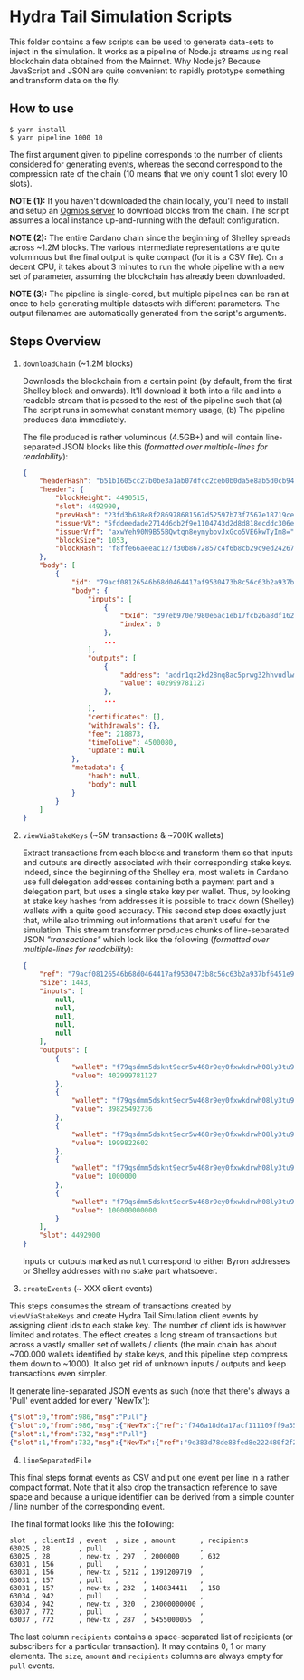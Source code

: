 # Hydra Tail Simulation Scripts

This folder contains a few scripts can be used to generate data-sets to inject in the simulation. It works as a pipeline of Node.js streams using real blockchain data obtained from the Mainnet. 
Why Node.js? Because JavaScript and JSON are quite convenient to rapidly prototype something and transform data on the fly. 

## How to use

```console
$ yarn install
$ yarn pipeline 1000 10
```

The first argument given to pipeline corresponds to the number of clients considered for generating events, whereas the second correspond to the compression rate of the chain (10 means that we only count 1 slot every 10 slots).

**NOTE (1):** If you haven't downloaded the chain locally, you'll need to install and setup an [Ogmios server](https://github.com/KtorZ/cardano-ogmios) to download blocks from the chain. The script assumes a local instance up-and-running with the default configuration. 

**NOTE (2):** The entire Cardano chain since the beginning of Shelley spreads across ~1.2M blocks. The various intermediate representations are quite voluminous but the final output is quite compact (for it is a CSV file). On a decent CPU, it takes about 3 minutes to run the whole pipeline with a new set of parameter, assuming the blockchain has already been downloaded. 

**NOTE (3):** The pipeline is single-cored, but multiple pipelines can be ran at once to help generating multiple datasets with different parameters. The output filenames are automatically generated from the script's arguments.

## Steps Overview

1. `downloadChain` (~1.2M blocks)
   
   Downloads the blockchain from a certain point (by default, from the first Shelley block and onwards). It'll download it both into a file and into a readable stream that is passed to the rest of the pipeline such that (a) The script runs in somewhat constant memory usage, (b) The pipeline produces data immediately. 

   The file produced is rather voluminous (4.5GB+) and will contain line-separated JSON blocks like this (_formatted over multiple-lines for readability_):

   ```json
   {
       "headerHash": "b51b1605cc27b0be3a1ab07dfcc2ceb0b0da5e8ab5d0cb944c16366edba92e83",
       "header": {
           "blockHeight": 4490515,
           "slot": 4492900,
           "prevHash": "23fd3b638e8f286978681567d52597b73f7567e18719cef2cbd66bba31303d98",
           "issuerVk": "5fddeedade2714d6db2f9e1104743d2d8d818ecddc306e176108db14caadd441",
           "issuerVrf": "axwYeh90N9B55BQwtqn8eymybovJxGco5VE6kwTyIm8=",
           "blockSize": 1053,
           "blockHash": "f8ffe66aeeac127f30b8672857c4f6b8cb29c9ed24267104619a985105e22ba0"
       },
       "body": [
           {
               "id": "79acf08126546b68d0464417af9530473b8c56c63b2a937bf6451e96e55cb96a",
               "body": {
                   "inputs": [
                       {
                           "txId": "397eb970e7980e6ac1eb17fcb26a8df162db4e101f776138d74bbd09ad1a9dee",
                           "index": 0
                       },
                       ...
                   ],
                   "outputs": [
                       {
                           "address": "addr1qx2kd28nq8ac5prwg32hhvudlwggpgfp8utlyqxu6wqgz62f79qsdmm5dsknt9ecr5w468r9ey0fxwkdrwh08ly3tu9sy0f4qd",
                           "value": 402999781127
                       },
                       ...
                   ],
                   "certificates": [],
                   "withdrawals": {},
                   "fee": 218873,
                   "timeToLive": 4500080,
                   "update": null
               },
               "metadata": {
                   "hash": null,
                   "body": null
               }
           }
       ]
   }
   ```
 
2. `viewViaStakeKeys` (~5M transactions & ~700K wallets)

   Extract transactions from each blocks and transform them so that inputs and outputs are directly associated with their corresponding stake keys. Indeed, since the beginning of the Shelley era,
   most wallets in Cardano use full delegation addresses containing both a payment part and a delegation part, but uses a single stake key per wallet. Thus, by looking at stake key hashes from 
   addresses it is possible to track down (Shelley) wallets with a quite good accuracy. This second step does exactly just that, while also trimming out informations that aren't useful for the simulation. This stream transformer produces chunks of line-separated JSON _"transactions"_ which look like the following (_formatted over multiple-lines for readability_):

   ```json
   {
       "ref": "79acf08126546b68d0464417af9530473b8c56c63b2a937bf6451e96e55cb96a",
       "size": 1443,
       "inputs": [
           null,
           null,
           null,
           null,
           null
       ],
       "outputs": [
           {
               "wallet": "f79qsdmm5dsknt9ecr5w468r9ey0fxwkdrwh08ly3tu9s",
               "value": 402999781127
           },
           {
               "wallet": "f79qsdmm5dsknt9ecr5w468r9ey0fxwkdrwh08ly3tu9s",
               "value": 39825492736
           },
           {
               "wallet": "f79qsdmm5dsknt9ecr5w468r9ey0fxwkdrwh08ly3tu9s",
               "value": 1999822602
           },
           {
               "wallet": "f79qsdmm5dsknt9ecr5w468r9ey0fxwkdrwh08ly3tu9s",
               "value": 1000000
           },
           {
               "wallet": "f79qsdmm5dsknt9ecr5w468r9ey0fxwkdrwh08ly3tu9s",
               "value": 100000000000
           }
       ],
       "slot": 4492900
   }
   ```

   Inputs or outputs marked as `null` correspond to either Byron addresses or Shelley addresses with no stake part whatsoever. 

3. `createEvents` (~ XXX client events)

  This steps consumes the stream of transactions created by `viewViaStakeKeys` and create Hydra Tail Simulation client events by assigning client ids to each stake key.
  The number of client ids is however limited and rotates. The effect creates a long stream of transactions but across a vastly smaller set of wallets / clients (the 
  main chain has about ~700.000 wallets identified by stake keys, and this pipeline step compress them down to ~1000). It also get rid of unknown inputs / outputs and
  keep transactions even simpler. 

  It generate line-separated JSON events as such (note that there's always a 'Pull' event added for every 'NewTx'):

  ```json
  {"slot":0,"from":986,"msg":"Pull"}
  {"slot":0,"from":986,"msg":{"NewTx":{"ref":"f746a18d6a17acf111109ff9a35a8c4bd130f73697188edd2d367cea5efe98a2","size":297,"recipients":[987],"amount":1002000000}}}
  {"slot":1,"from":732,"msg":"Pull"}
  {"slot":1,"from":732,"msg":{"NewTx":{"ref":"9e383d78de88fed8e222480f2f24766aa919038e3d238afb40d383e3e5069675","size":297,"recipients":[733],"amount":10000000}}}
  ```

4. `lineSeparatedFile` 

  This final steps format events as CSV and put one event per line in a rather compact format. Note that it also drop the transaction reference to save space and 
  because a unique identifier can be derived from a simple counter / line number of the corresponding event.

  The final format looks like this the following:

  ```csv
  slot  , clientId , event  , size , amount      , recipients
  63025 , 28       , pull   ,      ,             ,
  63025 , 28       , new-tx , 297  , 2000000     , 632
  63031 , 156      , pull   ,      ,             ,
  63031 , 156      , new-tx , 5212 , 1391209719  ,
  63031 , 157      , pull   ,      ,             ,
  63031 , 157      , new-tx , 232  , 148834411   , 158
  63034 , 942      , pull   ,      ,             ,
  63034 , 942      , new-tx , 320  , 23000000000 ,
  63037 , 772      , pull   ,      ,             ,
  63037 , 772      , new-tx , 287  , 5455000055  ,
  ```

  The last column `recipients` contains a space-separated list of recipients (or subscribers for a particular transaction). It may contains 0, 1 or many elements. 
  The `size`, `amount` and `recipients` columns are always empty for `pull` events. 
